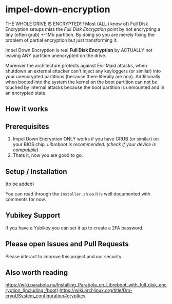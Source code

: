 # impel-down-encryption
THE WHOLE DRIVE IS ENCRYPTED!!! 
Most (ALL i know of) Full Disk Encryption setups miss the _Full Disk Encryption_ point by not encrypting a tiny (often grub) +-1Mb partition.
By doing so you are merely fixing the problem of partial encryption but just transforming it.

Impel Down Encryption is real **Full Disk Encryption** by ACTUALLY not leaving ANY partition unencrypted on the drive.

Moreover the architecture protects against Evil Maid attacks, when shutdown an external attacker can't inject any keyloggers (or similar) into your unencrypted partitions (because there literally are non). Additionally when booted into the system the kernel on the boot partition can not be touched by internal attacks because the boot partition is unmounted and in an encrypted state.
## How it works



## Prerequisites
1. Impel Down Encryption ONLY works if you have GRUB (or similar) on your BIOS chip. _Libreboot is recommended. (check if your device is compatible)_
2. Thats it, now you are good to go.

## Setup / Installation
(to be added)

You can read through the ```installer.sh``` as it is well documented with comments for now.

## Yubikey Support
If you have a Yubikey you can set it up to create a 2FA password.

## Please open Issues and Pull Requests
Please interact to improve this project and our security.

## Also worth reading
https://wiki.parabola.nu/Installing_Parabola_on_Libreboot_with_full_disk_encryption_(including_/boot)
https://wiki.archlinux.org/title/Dm-crypt/System_configuration#cryptkey
